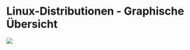 # Linux-Distributionen - Graphische Übersicht

<a href="../../images/Linux_Distribution_Timeline.svg" target="_blank"><img src="../../images/Linux_Distribution_Timeline.svg"></a>